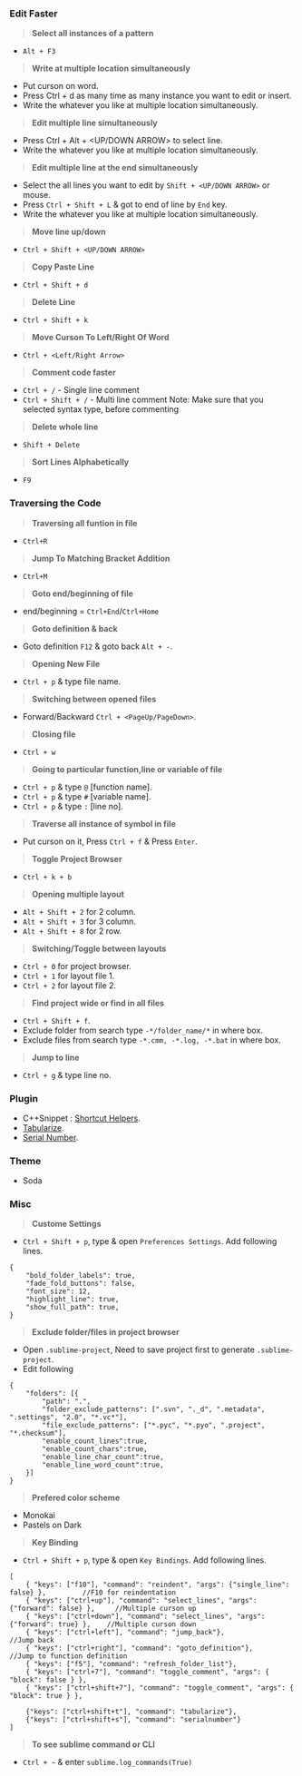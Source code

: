 
### Edit Faster

> **Select all instances of a pattern**
- `Alt + F3`

> **Write at multiple location simultaneously**
- Put curson on word.
- Press Ctrl + d as many time as many instance you want to edit or insert.
- Write the whatever you like at multiple location simultaneously.

> **Edit multiple line simultaneously**
- Press Ctrl + Alt + <UP/DOWN ARROW> to select line.
- Write the whatever you like at multiple location simultaneously.

> **Edit multiple line at the end simultaneously**
- Select the all lines you want to edit by `Shift + <UP/DOWN ARROW>` or mouse.
- Press `Ctrl + Shift + L` & got to end of line by `End` key.
- Write the whatever you like at multiple location simultaneously.

> **Move line up/down**
- `Ctrl + Shift + <UP/DOWN ARROW>`

> **Copy Paste Line**
- `Ctrl + Shift + d`

> **Delete Line**
- `Ctrl + Shift + k`

> **Move Curson To Left/Right Of Word**
- `Ctrl + <Left/Right Arrow>`

> **Comment code faster**
- `Ctrl + /` - Single line comment
- `Ctrl + Shift + /` - Multi line comment
Note: Make sure that you selected syntax type, before commenting 

> **Delete whole line**
- `Shift + Delete`

> **Sort Lines Alphabetically**
- `F9`

### Traversing the Code

> **Traversing all funtion in file**
- `Ctrl+R`

> **Jump To Matching Bracket Addition**
- `Ctrl+M`

> **Goto end/beginning of file**
- end/beginning = `Ctrl+End`/`Ctrl+Home`

> **Goto definition & back**
- Goto definition `F12` & goto back `Alt + -`.

> **Opening New File**
- `Ctrl + p` & type file name.

> **Switching between opened files**
- Forward/Backward `Ctrl + <PageUp/PageDown>`.

> **Closing file**
- `Ctrl + w`

> **Going to particular function,line or variable of file**
- `Ctrl + p` & type <file name> `@` [function name].
- `Ctrl + p` & type <file name> `#` [variable name].
- `Ctrl + p` & type <file name> `:` [line no].

> **Traverse all instance of symbol in file**
- Put curson on it, Press `Ctrl + f` & Press `Enter`.

> **Toggle Project Browser**
- `Ctrl + k + b`

> **Opening multiple layout**
- `Alt + Shift + 2` for 2 column.
- `Alt + Shift + 3` for 3 column.
- `Alt + Shift + 8` for 2 row.

> **Switching/Toggle between layouts**
- `Ctrl + 0` for project browser.
- `Ctrl + 1` for layout file 1.
- `Ctrl + 2` for layout file 2.

> **Find project wide or find in all files**
- `Ctrl + Shift + f`.
- Exclude folder from search type `-*/folder_name/*` in where box.
- Exclude files from search type `-*.cmm, -*.log, -*.bat` in where box.

> **Jump to line**
- `Ctrl + g` & type line no.

### Plugin
- C++Snippet : [Shortcut Helpers](https://github.com/Rapptz/cpp-sublime-snippet/blob/master/reference.md).
- [Tabularize](https://github.com/VisheshPatel/DeveloperUseful/blob/master/Sublime%20Text%20Plugin%20:%20Tabularize.md).
- [Serial Number](https://github.com/VisheshPatel/DeveloperUseful/blob/master/Sublime%20Text%20Plugin%20:%20Serial%20Number.md).

### Theme
- Soda

### Misc

> **Custome Settings**
- `Ctrl + Shift + p`, type & open `Preferences Settings`. Add following lines.
```
{
	"bold_folder_labels": true,
	"fade_fold_buttons": false,
	"font_size": 12,
	"highlight_line": true,
	"show_full_path": true,
}
```
> **Exclude folder/files in project browser**
- Open `.sublime-project`, Need to save project first to generate `.sublime-project`.
- Edit following
```
{
	"folders": [{
		"path": ".",
		"folder_exclude_patterns": [".svn", "._d", ".metadata", ".settings", "2.0", "*.vc*"],
		"file_exclude_patterns": ["*.pyc", "*.pyo", ".project", "*.checksum"],
		"enable_count_lines":true,
		"enable_count_chars":true,
		"enable_line_char_count":true,
		"enable_line_word_count":true,
	}]
}
```
> **Prefered color scheme**
- Monokai
- Pastels on Dark

> **Key Binding**
- `Ctrl + Shift + p`, type & open `Key Bindings`. Add following lines.
```
[
	{ "keys": ["f10"], "command": "reindent", "args": {"single_line": false} },			//F10 for reindentation
	{ "keys": ["ctrl+up"], "command": "select_lines", "args": {"forward": false} },		//Multiple curson up
	{ "keys": ["ctrl+down"], "command": "select_lines", "args": {"forward": true} },	//Multiple curson down
	{ "keys": ["ctrl+left"], "command": "jump_back"},										//Jump back
	{ "keys": ["ctrl+right"], "command": "goto_definition"},								//Jump to function definition	
	{ "keys": ["f5"], "command": "refresh_folder_list"},
	{ "keys": ["ctrl+7"], "command": "toggle_comment", "args": { "block": false } },
	{ "keys": ["ctrl+shift+7"], "command": "toggle_comment", "args": { "block": true } },

	{"keys": ["ctrl+shift+t"], "command": "tabularize"},
	{"keys": ["ctrl+shift+s"], "command": "serialnumber"}
]
```


> **To see sublime command or CLI**
- `Ctrl + ~` & enter `sublime.log_commands(True)`


